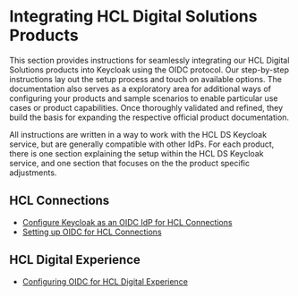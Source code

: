 # Integrating HCL Digital Solutions Products

This section provides instructions for seamlessly integrating our HCL Digital Solutions products into Keycloak using the OIDC protocol. Our step-by-step instructions lay out the setup process and touch on available options. The documentation also serves as a exploratory area for additional ways of configuring your products and sample scenarios to enable particular use cases or product capabilities. Once thoroughly validated and refined, they build the basis for expanding the respective official product documentation.

All instructions are written in a way to work with the HCL DS Keycloak service, but are generally compatible with other IdPs. For each product, there is one section explaining the setup within the HCL DS Keycloak service, and one section that focuses on the the product specific adjustments.

## HCL Connections

- [Configure Keycloak as an OIDC IdP for HCL Connections](./cnx/cnx-keycloak-configuration.md)
- [Setting up OIDC for HCL Connections](./cnx/cnx-integration.md)

## HCL Digital Experience

- [Configuring OIDC for HCL Digital Experience](./dx/readme.md)

